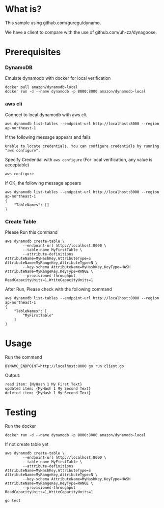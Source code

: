 # What is?

This sample using github.com/guregu/dynamo.

We have a client to compare with the use of github.com/uh-zz/dynagoose.

# Prerequisites

### DynamoDB

Emulate dynamodb with docker for local verification

```
docker pull amazon/dynamodb-local
docker run -d --name dynamodb -p 8000:8000 amazon/dynamodb-local
```

### aws cli

Connect to local dynamodb with aws cli.

```
aws dynamodb list-tables --endpoint-url http://localhost:8000 --region ap-northeast-1
```

If the following message appears and fails

```
Unable to locate credentials. You can configure credentials by running "aws configure".
```

Specify Credential with `aws configure`
(For local verification, any value is acceptable)

```
aws configure
```

If OK, the following message appears

```
aws dynamodb list-tables --endpoint-url http://localhost:8000 --region ap-northeast-1
{
    "TableNames": []
}
```

### Create Table

Please Run this command

```
aws dynamodb create-table \
        --endpoint-url http://localhost:8000 \
        --table-name MyFirstTable \
        --attribute-definitions AttributeName=MyHashKey,AttributeType=S AttributeName=MyRangeKey,AttributeType=N \
        --key-schema AttributeName=MyHashKey,KeyType=HASH AttributeName=MyRangeKey,KeyType=RANGE \
        --provisioned-throughput ReadCapacityUnits=1,WriteCapacityUnits=1
```

After Run, Please check with the following command

```
aws dynamodb list-tables --endpoint-url http://localhost:8000 --region ap-northeast-1
{
    "TableNames": [
        "MyFirstTable"
    ]
}
```

# Usage

Run the command

```
DYNAMO_ENDPOINT=http://localhost:8000 go run client.go
```

Output:

```
read item: {MyHash 1 My First Text}
updated item: {MyHash 1 My Second Text}
deleted item: {MyHash 1 My Second Text}
```

# Testing

Run the docker

```
docker run -d --name dynamodb -p 8000:8000 amazon/dynamodb-local
```

If not create table yet

```
aws dynamodb create-table \
        --endpoint-url http://localhost:8000 \
        --table-name MyFirstTable \
        --attribute-definitions AttributeName=MyHashKey,AttributeType=S AttributeName=MyRangeKey,AttributeType=N \
        --key-schema AttributeName=MyHashKey,KeyType=HASH AttributeName=MyRangeKey,KeyType=RANGE \
        --provisioned-throughput ReadCapacityUnits=1,WriteCapacityUnits=1
```

```
go test
```
